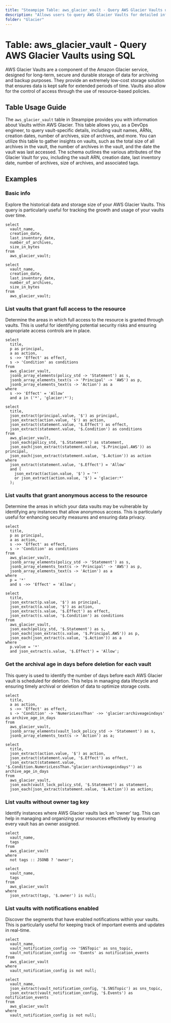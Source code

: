 ```yaml
---
title: "Steampipe Table: aws_glacier_vault - Query AWS Glacier Vaults using SQL"
description: "Allows users to query AWS Glacier Vaults for detailed information on each vault, including the vault's name, ARN, creation date, number of archives, size of archives, and more."
folder: "Glacier"
---
```


# Table: aws_glacier_vault - Query AWS Glacier Vaults using SQL

AWS Glacier Vaults are a component of the Amazon Glacier service, designed for long-term, secure and durable storage of data for archiving and backup purposes. They provide an extremely low-cost storage solution that ensures data is kept safe for extended periods of time. Vaults also allow for the control of access through the use of resource-based policies.

## Table Usage Guide

The `aws_glacier_vault` table in Steampipe provides you with information about Vaults within AWS Glacier. This table allows you, as a DevOps engineer, to query vault-specific details, including vault names, ARNs, creation dates, number of archives, size of archives, and more. You can utilize this table to gather insights on vaults, such as the total size of all archives in the vault, the number of archives in the vault, and the date the vault was last accessed. The schema outlines the various attributes of the Glacier Vault for you, including the vault ARN, creation date, last inventory date, number of archives, size of archives, and associated tags.

## Examples

### Basic info
Explore the historical data and storage size of your AWS Glacier Vaults. This query is particularly useful for tracking the growth and usage of your vaults over time.

```sql+postgres
select
  vault_name,
  creation_date,
  last_inventory_date,
  number_of_archives,
  size_in_bytes
from
  aws_glacier_vault;
```

```sql+sqlite
select
  vault_name,
  creation_date,
  last_inventory_date,
  number_of_archives,
  size_in_bytes
from
  aws_glacier_vault;
```


### List vaults that grant full access to the resource
Determine the areas in which full access to the resource is granted through vaults. This is useful for identifying potential security risks and ensuring appropriate access controls are in place.

```sql+postgres
select
  title,
  p as principal,
  a as action,
  s ->> 'Effect' as effect,
  s -> 'Condition' as conditions
from
  aws_glacier_vault,
  jsonb_array_elements(policy_std -> 'Statement') as s,
  jsonb_array_elements_text(s -> 'Principal' -> 'AWS') as p,
  jsonb_array_elements_text(s -> 'Action') as a
where
  s ->> 'Effect' = 'Allow'
  and a in ('*', 'glacier:*');
```

```sql+sqlite
select
  title,
  json_extract(principal.value, '$') as principal,
  json_extract(action.value, '$') as action,
  json_extract(statement.value, '$.Effect') as effect,
  json_extract(statement.value, '$.Condition') as conditions
from
  aws_glacier_vault,
  json_each(policy_std, '$.Statement') as statement,
  json_each(json_extract(statement.value, '$.Principal.AWS')) as principal,
  json_each(json_extract(statement.value, '$.Action')) as action
where
  json_extract(statement.value, '$.Effect') = 'Allow'
  and (
    json_extract(action.value, '$') = '*'
    or json_extract(action.value, '$') = 'glacier:*'
  );
```

### List vaults that grant anonymous access to the resource
Determine the areas in which your data vaults may be vulnerable by identifying any instances that allow anonymous access. This is particularly useful for enhancing security measures and ensuring data privacy.

```sql+postgres
select
  title,
  p as principal,
  a as action,
  s ->> 'Effect' as effect,
  s -> 'Condition' as conditions
from
  aws_glacier_vault,
  jsonb_array_elements(policy_std -> 'Statement') as s,
  jsonb_array_elements_text(s -> 'Principal' -> 'AWS') as p,
  jsonb_array_elements_text(s -> 'Action') as a
where
  p = '*'
  and s ->> 'Effect' = 'Allow';
```

```sql+sqlite
select
  title,
  json_extract(p.value, '$') as principal,
  json_extract(a.value, '$') as action,
  json_extract(s.value, '$.Effect') as effect,
  json_extract(s.value, '$.Condition') as conditions
from
  aws_glacier_vault,
  json_each(policy_std, '$.Statement') as s,
  json_each(json_extract(s.value, '$.Principal.AWS')) as p,
  json_each(json_extract(s.value, '$.Action')) as a
where
  p.value = '*'
  and json_extract(s.value, '$.Effect') = 'Allow';
```


### Get the archival age in days before deletion for each vault
This query is used to identify the number of days before each AWS Glacier vault is scheduled for deletion. This helps in managing data lifecycle and ensuring timely archival or deletion of data to optimize storage costs.

```sql+postgres
select
  title,
  a as action,
  s ->> 'Effect' as effect,
  s -> 'Condition' -> 'NumericLessThan' ->> 'glacier:archiveageindays' as archive_age_in_days
from
  aws_glacier_vault,
  jsonb_array_elements(vault_lock_policy_std -> 'Statement') as s,
  jsonb_array_elements_text(s -> 'Action') as a;
```

```sql+sqlite
select
  title,
  json_extract(action.value, '$') as action,
  json_extract(statement.value, '$.Effect') as effect,
  json_extract(statement.value, '$.Condition.NumericLessThan."glacier:archiveageindays"') as archive_age_in_days
from
  aws_glacier_vault,
  json_each(vault_lock_policy_std, '$.Statement') as statement,
  json_each(json_extract(statement.value, '$.Action')) as action;
```


### List vaults without owner tag key
Identify instances where AWS Glacier vaults lack an 'owner' tag. This can help in managing and organizing your resources effectively by ensuring every vault has an owner assigned.

```sql+postgres
select
  vault_name,
  tags
from
  aws_glacier_vault
where
  not tags :: JSONB ? 'owner';
```

```sql+sqlite
select
  vault_name,
  tags
from
  aws_glacier_vault
where
  json_extract(tags, '$.owner') is null;
```

### List vaults with notifications enabled
Discover the segments that have enabled notifications within your vaults. This is particularly useful for keeping track of important events and updates in real-time.

```sql+postgres
select
  vault_name,
  vault_notification_config ->> 'SNSTopic' as sns_topic,
  vault_notification_config ->> 'Events' as notification_events
from
  aws_glacier_vault
where
  vault_notification_config is not null;
```

```sql+sqlite
select
  vault_name,
  json_extract(vault_notification_config, '$.SNSTopic') as sns_topic,
  json_extract(vault_notification_config, '$.Events') as notification_events
from
  aws_glacier_vault
where
  vault_notification_config is not null;
```